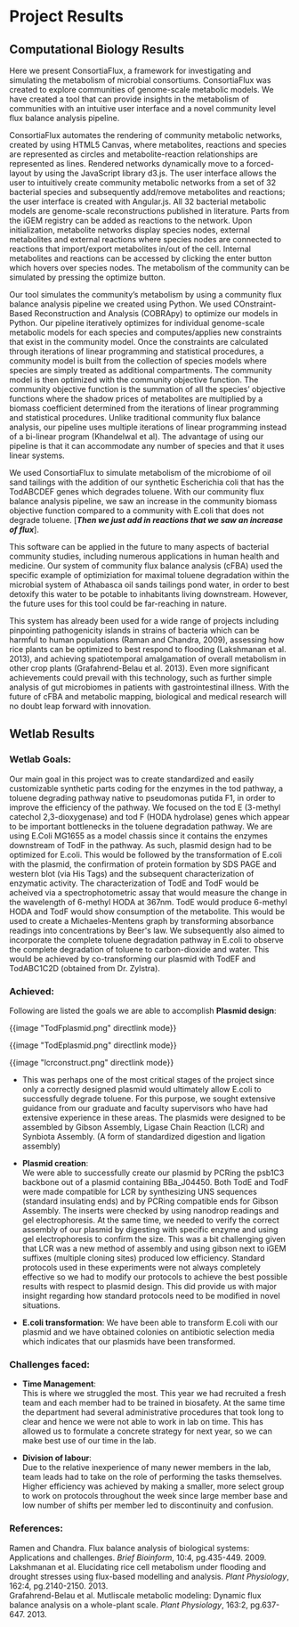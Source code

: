# Project Results

## Computational Biology Results

Here we present ConsortiaFlux, a framework for investigating and simulating the metabolism of microbial consortiums. ConsortiaFlux was created to explore communities of genome-scale metabolic models. We have created a tool that can provide insights in the metabolism of communities with an intuitive user interface and a novel community level flux balance analysis pipeline.

ConsortiaFlux automates the rendering of community metabolic networks, created by using HTML5 Canvas, where metabolites, reactions and species are represented as circles and metabolite-reaction relationships are represented as lines. Rendered networks dynamically move to a forced-layout by using the JavaScript library d3.js. The user interface allows the user to intuitively create community metabolic networks from a set of 32 bacterial species and subsequently add/remove metabolites and reactions; the user interface is created with Angular.js. All 32 bacterial metabolic models are genome-scale reconstructions published in literature. Parts from the iGEM registry can be added as reactions to the network. Upon initialization, metabolite networks display species nodes, external metabolites and external reactions where species nodes are connected to reactions that import/export metabolites in/out of the cell. Internal metabolites and reactions can be accessed by clicking the enter button which hovers over species nodes. The metabolism of the community can be simulated by pressing the optimize button.

Our tool simulates the community’s metabolism by using a community flux balance analysis pipeline we created using Python. We used COnstraint-Based Reconstruction and Analysis (COBRApy) to optimize our models in Python. Our pipeline iteratively optimizes for individual genome-scale metabolic models for each species and computes/applies new constraints that exist in the community model. Once the constraints are calculated through iterations of linear programming and statistical procedures, a community model is built from the collection of species models where species are simply treated as additional compartments. The community model is then optimized with the community objective function. The community objective function is the summation of all the species’ objective functions where the shadow prices of metabolites are multiplied by a biomass coefficient determined from the iterations of linear programming and statistical procedures. Unlike traditional community flux balance analysis, our pipeline uses multiple iterations of linear programming instead of a bi-linear program (Khandelwal et al). The advantage of using our pipeline is that it can accommodate any number of species and that it uses linear systems.

We used ConsortiaFlux to simulate metabolism of the microbiome of oil sand tailings with the addition of our synthetic Escherichia coli that has the TodABCDEF genes which degrades toluene. With our community flux balance analysis pipeline, we saw an increase in the community biomass objective function compared to a community with E.coli that does not degrade toluene. [***Then we just add in reactions that we saw an increase of flux***].

This software can be applied in the future to many aspects of bacterial community studies, including numerous applications in human health and medicine. Our system of community flux balance analysis (cFBA) used the specific example of optimiziation for maximal toluene degradation within the microbial system of Athabasca oil sands tailings pond water, in order to best detoxify this water to be potable to inhabitants living downstream. However, the future uses for this tool could be far-reaching in nature.

This system has already been used for a wide range of projects including pinpointing pathogenicity islands in strains of bacteria which can be harmful to human populations (Raman and Chandra, 2009), assessing how rice plants can be optimized to best respond to flooding (Lakshmanan et al. 2013), and achieving spatiotemporal amalgamation of overall metabolism in other crop plants (Grafahrend-Belau et al. 2013). Even more significant achievements could prevail with this technology, such as further simple analysis of gut microbiomes in patients with gastrointestinal illness. With the future of cFBA and metabolic mapping, biological and medical research will no doubt leap forward with innovation.

## Wetlab Results

### Wetlab Goals:

Our main goal in this project was to create standardized and easily customizable synthetic parts coding for the enzymes in the tod pathway, a toluene degrading pathway native to pseudomonas putida F1, in order to improve the efficiency of the pathway. We focused on the tod E (3-methyl catechol 2,3-dioxygenase) and tod F (HODA hydrolase) genes which appear to be important bottlenecks in the toluene degradation pathway. We are using E.Coli MG1655 as a model chassis since it contains the enzymes downstream of TodF in the pathway. As such, plasmid design had to be optimized for E.coli. This would be followed by the transformation of E.coli with the plasmid, the confirmation of protein formation by SDS PAGE and western blot (via His Tags) and the subsequent characterization of enzymatic activity. The characterization of TodE and TodF would be acheived via a spectrophotometric assay that would measure the change in the wavelength of 6-methyl HODA at 367nm. TodE would produce 6-methyl HODA and TodF would show consumption of the metabolite. This would be used to create a Michaeles-Mentens graph by transforming absorbance readings into concentrations by Beer's law. We subsequently also aimed to incorporate the complete toluene degradation pathway in E.coli to observe the complete degradation of toluene to carbon-dioxide and water. This would be achieved by co-transforming our plasmid with TodEF and TodABC1C2D (obtained from Dr. Zylstra).

### Achieved:
Following are listed the goals we are able to accomplish
__Plasmid design__:  

<p class="image-wrapper">
{{image "TodFplasmid.png" directlink mode}}
</p>

<p class="image-wrapper">
{{image "TodEplasmid.png" directlink mode}}
</p>

<p class="image-wrapper">
{{image "lcrconstruct.png" directlink mode}}
</p>

* This was perhaps one of the most critical stages of the project since only a correctly designed plasmid would ultimately allow E.coli to successfully degrade toluene. For this purpose, we sought extensive guidance from our graduate and faculty supervisors who have had extensive experience in these areas. The plasmids were designed to be assembled by Gibson Assembly, Ligase Chain Reaction (LCR) and Synbiota Assembly. (A form of standardized digestion and ligation assembly)


* __Plasmid creation__:  
We were able to successfully create our plasmid by PCRing the psb1C3 backbone out of a plasmid containing BBa_J04450. Both TodE and TodF were made compatible for LCR by synthesizing UNS sequences (standard insulating ends) and by PCRing compatible ends for Gibson Assembly. The inserts were checked by using nanodrop readings and gel electrophoresis. At the same time, we needed to verify the correct assembly of our plasmid by digesting with specific enzyme and using gel electrophoresis to confirm the size. This was a bit challenging given that LCR was a new method of assembly and using gibson next to iGEM suffixes (multiple cloning sites) produced low efficiency. Standard protocols used in these experiments were not always completely effective so we had to modify our protocols to achieve the best possible results with respect to plasmid design. This did provide us with major insight regarding how standard protocols need to be modified in novel situations.

* __E.coli transformation__:
We have been able to transform E.coli with our plasmid and we have obtained colonies on antibiotic selection media which indicates that our plasmids have been transformed.

### Challenges faced:
* __Time Management__:  
This is where we struggled the most. This year we had recruited a fresh team and each member had to be trained in biosafety. At the same time the department had several administrative procedures that took long to clear and hence we were not able to work in lab on time. This has allowed us to formulate a concrete strategy for next year, so we can make best use of our time in the lab.

* __Division of labour__:  
Due to the relative inexperience of many newer members in the lab, team leads had to take on the role of performing the tasks themselves. Higher efficiency was achieved by making a smaller, more select group to work on protocols throughout the week since large member base and low number of shifts per member led to discontinuity and confusion.


### References:
Ramen and Chandra. Flux balance analysis of biological systems: Applications and challenges. *Brief Bioinform*, 10:4, pg.435-449. 2009.   
Lakshmanan et al. Elucidating rice cell metabolism under flooding and drought stresses using flux-based modelling and analysis. *Plant Physiology*, 162:4, pg.2140-2150. 2013.    
Grafahrend-Belau et al. Mutliscale metabolic modeling: Dynamic flux balance analysis on a whole-plant scale. *Plant Physiology*, 163:2, pg.637-647. 2013.   
